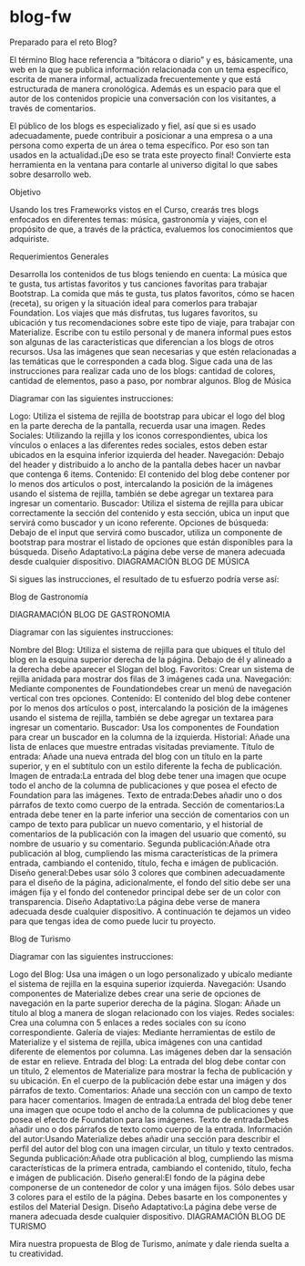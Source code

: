 # blog-fw
Preparado para el reto Blog?

El término Blog hace referencia a “bitácora o diario” y es, básicamente, una web en la que se publica información relacionada con un tema específico, escrita de manera informal, actualizada frecuentemente y que está estructurada de manera cronológica. Además es un espacio para que el autor de los contenidos propicie una conversación con los visitantes, a través de comentarios.

El público de los blogs es especializado y fiel, así que si es usado adecuadamente, puede contribuir a posicionar a una empresa o a una persona como experta de un área o tema específico. Por eso son tan usados en la actualidad.¡De eso se trata este proyecto final! Convierte esta herramienta en la ventana para contarle al universo digital lo que sabes sobre desarrollo web.

Objetivo

Usando los tres Frameworks vistos en el Curso, crearás tres blogs enfocados en diferentes temas: música, gastronomía y viajes, con el propósito de que, a través de la práctica, evaluemos los conocimientos que adquiriste.

Requerimientos Generales

Desarrolla los contenidos de tus blogs teniendo en cuenta:
La música que te gusta, tus artistas favoritos y tus canciones favoritas para trabajar Bootstrap.
La comida que más te gusta, tus platos favoritos, cómo se hacen (receta), su origen y la situación ideal para comerlos para trabajar Foundation.
Los viajes que más disfrutas, tus lugares favoritos, su ubicación y tus recomendaciones sobre este tipo de viaje, para trabajar con Materialize.
Escribe con tu estilo personal y de manera informal pues estos son algunas de las características que diferencian a los blogs de otros recursos.
Usa las imágenes que sean necesarias y que estén relacionadas a las temáticas que le corresponden a cada blog.
Sigue cada una de las instrucciones para realizar cada uno de los blogs: cantidad de colores, cantidad de elementos, paso a paso, por nombrar algunos.
 Blog de Música

Diagramar con las siguientes instrucciones:

Logo: Utiliza el sistema de rejilla de bootstrap para ubicar el logo del blog en la parte derecha de la pantalla, recuerda usar una imagen.
Redes Sociales: Utilizando la rejilla y los iconos correspondientes, ubica los vínculos o enlaces a las diferentes redes sociales, estos deben estar ubicados en la esquina inferior izquierda del header.
Navegación: Debajo del header y distribuido a lo ancho de la pantalla debes hacer un navbar que contenga 6 items.
Contenido: El contenido del blog debe contener por lo menos dos artículos o post, intercalando la posición de la imágenes usando el sistema de rejilla, también se debe agregar un textarea para ingresar un comentario.
Buscador: Utiliza el sistema de rejilla para ubicar correctamente la sección del contenido y esta sección, ubica un input que servirá como buscador y un icono referente.
Opciones de búsqueda: Debajo de el input que servirá como buscador, utiliza un componente de bootstrap para mostrar el listado de opciones que están disponibles para la búsqueda.
Diseño Adaptativo:La página debe verse de manera adecuada desde cualquier dispositivo.
DIAGRAMACIÓN BLOG DE MÚSICA

Si sigues las instrucciones, el resultado de tu esfuerzo podría verse así:



 Blog de Gastronomía

DIAGRAMACIÓN BLOG DE GASTRONOMIA

Diagramar con las siguientes instrucciones:

Nombre del Blog: Utiliza el sistema de rejilla para que ubiques el título del blog en la esquina superior derecha de la página. Debajo de él y alineado a la derecha debe aparecer el Slogan del blog.
Favoritos: Crear un sistema de rejilla anidada para mostrar dos filas de 3 imágenes cada una.
Navegación: Mediante componentes de Foundationdebes crear un menú de navegación vertical con tres opciones.
Contenido: El contenido del blog debe contener por lo menos dos artículos o post, intercalando la posición de la imágenes usando el sistema de rejilla, también se debe agregar un textarea para ingresar un comentario.
Buscador: Usa los componentes de Foundation para crear un buscador en la columna de la izquierda.
Historial: Añade una lista de enlaces que muestre entradas visitadas previamente.
Título de entrada: Añade una nueva entrada del blog con un título en la parte superior, y en el subtítulo con un estilo diferente la fecha de publicación.
Imagen de entrada:La entrada del blog debe tener una imagen que ocupe todo el ancho de la columna de publicaciones y que posea el efecto de Foundation para las imágenes.
Texto de entrada:Debes añadir uno o dos párrafos de texto como cuerpo de la entrada.
Sección de comentarios:La entrada debe tener en la parte inferior una sección de comentarios con un campo de texto para publicar un nuevo comentario, y el historial de comentarios de la publicación con la imagen del usuario que comentó, su nombre de usuario y su comentario.
Segunda publicación:Añade otra publicación al blog, cumpliendo las misma características de la primera entrada, cambiando el contenido, título, fecha e imágen de publicación.
Diseño general:Debes usar sólo 3 colores que combinen adecuadamente para el diseño de la página, adicionalmente, el fondo del sitio debe ser una imágen fija y el fondo del contenedor principal debe ser de un color con transparencia.
Diseño Adaptativo:La página debe verse de manera adecuada desde cualquier dispositivo.
A continuación te dejamos un video para que tengas idea de como puede lucir tu proyecto.



 Blog de Turismo

Diagramar con las siguientes instrucciones:

Logo del Blog: Usa una imágen o un logo personalizado y ubícalo mediante el sistema de rejilla en la esquina superior izquierda.
Navegación: Usando componentes de Materialize debes crear una serie de opciones de navegación en la parte superior derecha de la página.
Slogan: Añade un título al blog a manera de slogan relacionado con los viajes.
Redes sociales: Crea una columna con 5 enlaces a redes sociales con su ícono correspondiente.
Galería de viajes: Mediante herramientas de estilo de Materialize y el sistema de rejilla, ubica imágenes con una cantidad diferente de elementos por columna. Las imágenes deben dar la sensación de estar en relieve.
Entrada del blog: La entrada del blog debe contar con un título, 2 elementos de Materialize para mostrar la fecha de publicación y su ubicación. En el cuerpo de la publicación debe estar una imágen y dos párrafos de texto.
Comentarios: Añade una sección con un campo de texto para hacer comentarios.
Imagen de entrada:La entrada del blog debe tener una imagen que ocupe todo el ancho de la columna de publicaciones y que posea el efecto de Foundation para las imágenes.
Texto de entrada:Debes añadir uno o dos párrafos de texto como cuerpo de la entrada.
Información del autor:Usando Materialize debes añadir una sección para describir el perfil del autor del blog con una imagen circular, un título y texto centrados.
Segunda publicación:Añade otra publicación al blog, cumpliendo las misma características de la primera entrada, cambiando el contenido, título, fecha e imágen de publicación.
Diseño general:El fondo de la página debe componerse de un contenedor de color y una imágen fijos. Sólo debes usar 3 colores para el estilo de la página. Debes basarte en los componentes y estilos del Material Design.
Diseño Adaptativo:La página debe verse de manera adecuada desde cualquier dispositivo.
DIAGRAMACIÓN BLOG DE TURISMO

Mira nuestra propuesta de Blog de Turismo, anímate y dale rienda suelta a tu creatividad.

